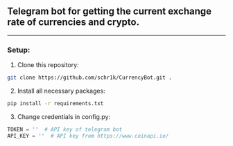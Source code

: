 ## Telegram bot for getting the current exchange rate of currencies and crypto.

---

### Setup:
1. Clone this repository:
```bash
git clone https://github.com/schr1k/CurrencyBot.git .
```
2. Install all necessary packages:
```bash
pip install -r requirements.txt
```
3. Change credentials in config.py:
```python
TOKEN = ''  # API key of telegram bot
API_KEY = ''  # API key from https://www.coinapi.io/
```
